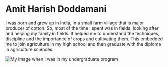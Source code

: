 # Amit Harish Doddamani
I was born and grew up in India, in a small farm village that is major producer of cotton. So, most of the time I spent was in fields, looking after and helping my family in fields. It helped me to understand the techniques, discipline and the importance of crops and cultivating them.
This embedded me to join agriculture in my high school and then graduate with the diploma in agriculture sciences.

![My image when I was in my undergraduate program](https://github.com/amitdoddamani123/my2-doddamani/tree/68ce615fd1b97a8828ad611c444a095f994ff272/picture/Amit.jpg)

